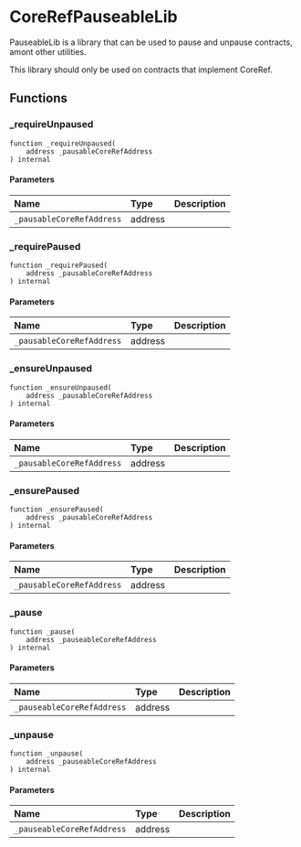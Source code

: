 # CoreRefPauseableLib

PauseableLib is a library that can be used to pause and unpause contracts, amont other utilities.

This library should only be used on contracts that implement CoreRef.

## Functions

### _requireUnpaused

```solidity
function _requireUnpaused(
    address _pausableCoreRefAddress
) internal
```

#### Parameters

| Name | Type | Description |
| :--- | :--- | :---------- |
| `_pausableCoreRefAddress` | address |  |

### _requirePaused

```solidity
function _requirePaused(
    address _pausableCoreRefAddress
) internal
```

#### Parameters

| Name | Type | Description |
| :--- | :--- | :---------- |
| `_pausableCoreRefAddress` | address |  |

### _ensureUnpaused

```solidity
function _ensureUnpaused(
    address _pausableCoreRefAddress
) internal
```

#### Parameters

| Name | Type | Description |
| :--- | :--- | :---------- |
| `_pausableCoreRefAddress` | address |  |

### _ensurePaused

```solidity
function _ensurePaused(
    address _pausableCoreRefAddress
) internal
```

#### Parameters

| Name | Type | Description |
| :--- | :--- | :---------- |
| `_pausableCoreRefAddress` | address |  |

### _pause

```solidity
function _pause(
    address _pauseableCoreRefAddress
) internal
```

#### Parameters

| Name | Type | Description |
| :--- | :--- | :---------- |
| `_pauseableCoreRefAddress` | address |  |

### _unpause

```solidity
function _unpause(
    address _pauseableCoreRefAddress
) internal
```

#### Parameters

| Name | Type | Description |
| :--- | :--- | :---------- |
| `_pauseableCoreRefAddress` | address |  |

